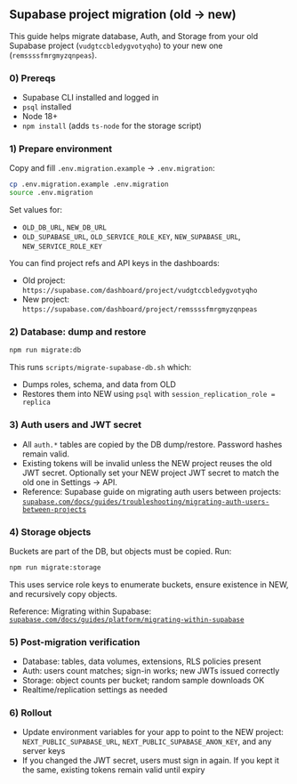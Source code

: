 ## Supabase project migration (old → new)

This guide helps migrate database, Auth, and Storage from your old Supabase project (`vudgtccbledygvotyqho`) to your new one (`remssssfmrgmyzqnpeas`).

### 0) Prereqs
- Supabase CLI installed and logged in
- `psql` installed
- Node 18+
- `npm install` (adds `ts-node` for the storage script) 

### 1) Prepare environment
Copy and fill `.env.migration.example` → `.env.migration`:

```bash
cp .env.migration.example .env.migration
source .env.migration
```

Set values for:
- `OLD_DB_URL`, `NEW_DB_URL`
- `OLD_SUPABASE_URL`, `OLD_SERVICE_ROLE_KEY`, `NEW_SUPABASE_URL`, `NEW_SERVICE_ROLE_KEY`

You can find project refs and API keys in the dashboards:
- Old project: `https://supabase.com/dashboard/project/vudgtccbledygvotyqho`
- New project: `https://supabase.com/dashboard/project/remssssfmrgmyzqnpeas`

### 2) Database: dump and restore

```bash
npm run migrate:db
```

This runs `scripts/migrate-supabase-db.sh` which:
- Dumps roles, schema, and data from OLD
- Restores them into NEW using `psql` with `session_replication_role = replica`

### 3) Auth users and JWT secret
- All `auth.*` tables are copied by the DB dump/restore. Password hashes remain valid.
- Existing tokens will be invalid unless the NEW project reuses the old JWT secret. Optionally set your NEW project JWT secret to match the old one in Settings → API.
- Reference: Supabase guide on migrating auth users between projects: [`supabase.com/docs/guides/troubleshooting/migrating-auth-users-between-projects`](https://supabase.com/docs/guides/troubleshooting/migrating-auth-users-between-projects?utm_source=openai)

### 4) Storage objects

Buckets are part of the DB, but objects must be copied. Run:

```bash
npm run migrate:storage
```

This uses service role keys to enumerate buckets, ensure existence in NEW, and recursively copy objects.

Reference: Migrating within Supabase: [`supabase.com/docs/guides/platform/migrating-within-supabase`](https://supabase.com/docs/guides/platform/migrating-within-supabase?utm_source=openai)

### 5) Post-migration verification
- Database: tables, data volumes, extensions, RLS policies present
- Auth: users count matches; sign-in works; new JWTs issued correctly
- Storage: object counts per bucket; random sample downloads OK
- Realtime/replication settings as needed

### 6) Rollout
- Update environment variables for your app to point to the NEW project: `NEXT_PUBLIC_SUPABASE_URL`, `NEXT_PUBLIC_SUPABASE_ANON_KEY`, and any server keys
- If you changed the JWT secret, users must sign in again. If you kept it the same, existing tokens remain valid until expiry


